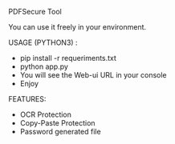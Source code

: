 PDFSecure Tool

You can use it freely in your environment.

USAGE (PYTHON3) :
- pip install -r requeriments.txt
- python app.py
- You will see the Web-ui URL in your console
- Enjoy

FEATURES:
- OCR Protection
- Copy-Paste Protection
- Password generated file

  

